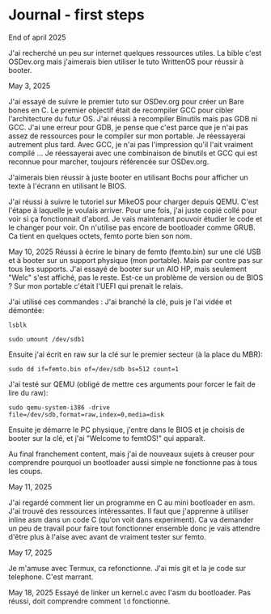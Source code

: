 # Journal - first steps

End of april 2025

J'ai recherché un peu sur internet quelques ressources utiles. La bible c'est OSDev.org mais j'aimerais bien utiliser le tuto WrittenOS pour réussir à booter.

May 3, 2025

J'ai essayé de suivre le premier tuto sur OSDev.org pour créer un Bare bones en C. Le premier objectif était de recompiler GCC pour cibler l'architecture du futur OS. J'ai réussi à recompiler Binutils mais pas GDB ni GCC. J'ai une erreur pour GDB, je pense que c'est parce que je n'ai pas assez de ressources pour le compiler sur mon portable. Je réessayerai autrement plus tard. Avec GCC, je n'ai pas l'impression qu'il l'ait vraiment compilé ... Je réessayerai avec une combinaison de binutils et GCC qui est reconnue pour marcher, toujours référencée sur OSDev.org.

J'aimerais bien réussir à juste booter en utilisant Bochs pour afficher un texte à l'écrann en utilisant le BIOS.

J'ai réussi à suivre le tutoriel sur MikeOS pour charger depuis QEMU. C'est l'étape à laquelle je voulais arriver. Pour une fois, j'ai juste copié collé pour voir si ça fonctionnait d'abord. Je vais maintenant pouvoir étudier le code et le changer pour voir. On n'utilise pas encore de bootloader comme GRUB. Ca tient en quelques octets, femto porte bien son nom.

May 10, 2025
Réussi à écrire le binary de femto (femto.bin) sur une clé USB et à booter sur un support physique (mon portable). Mais par contre pas sur tous les supports. J'ai essayé de booter sur un AIO HP, mais seulement "Welc" s'est affiché, pas le reste.
Est-ce un problème de version ou de BIOS ? Sur mon portable c'était l'UEFI qui prenait le relais.

J'ai utilisé ces commandes :
J'ai branché la clé, puis je l'ai vidée et démontée: 

`lsblk`

`sudo umount /dev/sdb1`

Ensuite j'ai écrit en raw sur la clé sur le premier secteur (à la place du MBR):

`sudo dd if=femto.bin of=/dev/sdb bs=512 count=1`

J'ai testé sur QEMU (obligé de mettre ces arguments pour forcer le fait de lire du raw):

`sudo qemu-system-i386 -drive file=/dev/sdb,format=raw,index=0,media=disk`

Ensuite je démarre le PC physique, j'entre dans le BIOS et je choisis de booter sur la clé, et j'ai "Welcome to femtOS!" qui apparaît.

Au final franchement content, mais j'ai de nouveaux sujets à creuser pour comprendre pourquoi un bootloader aussi simple ne fonctionne pas à tous les coups.

May 11, 2025

J'ai regardé comment lier un programme en C au mini bootloader en asm. J'ai trouvé des ressources intéressantes. Il faut que j'apprenne à utiliser inline asm dans un code C (qu'on voit dans experiment). Ca va demander un peu de travail pour faire tout fonctionner ensemble donc je vais attendre d'être plus à l'aise avec avant de vraiment tester sur femto.

May 17, 2025

Je m'amuse avec Termux, ca refonctionne. J'ai mis git et la je code sur telephone. C'est marrant.

May 18, 2025
Essayé de linker un kernel.c avec l'asm du bootloader. Pas réussi, doit comprendre comment `ld` fonctionne.
